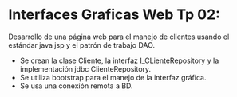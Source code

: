 # Interfaces Graficas Web Tp 02:

Desarrollo de una página web para el manejo de clientes usando el estándar java jsp y el patrón de trabajo DAO.

* Se crean la clase Cliente, la interfaz I_CLienteRepository y la implementación jdbc ClienteRepository.
* Se utiliza bootstrap para el manejo de la interfaz gráfica.
* Se usa una conexión remota a BD.

